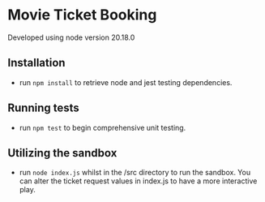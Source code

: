 # Movie Ticket Booking
Developed using node version 20.18.0

## Installation
- run ```npm install``` to retrieve node and jest testing dependencies. 

## Running tests
- run ```npm test``` to begin comprehensive unit testing.

## Utilizing the sandbox
- run ```node index.js``` whilst in the /src directory to run the sandbox. 
You can alter the ticket request values in index.js to have a more interactive play. 
